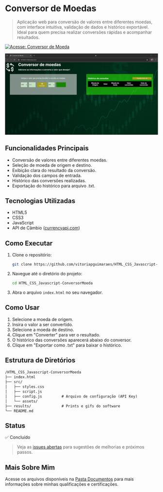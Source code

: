 # Conversor de Moedas

> Aplicação web para conversão de valores entre diferentes moedas, com interface intuitiva, validação de dados e histórico exportável. Ideal para quem precisa realizar conversões rápidas e acompanhar resultados.

[![Acesse: Conversor de Moeda](https://img.shields.io/badge/-Conversor%20de%20Moeda-000000?style=for-the-badge)](https://vitoriapguimaraes.github.io/HTML_CSS_Javascript-ConversorMoeda/)

![Demonstração do sistema](https://github.com/vitoriapguimaraes/HTML_CSS_Javascript-ConversorMoeda/blob/main/results/converter.gif)

## Funcionalidades Principais

- Conversão de valores entre diferentes moedas.
- Seleção de moeda de origem e destino.
- Exibição clara do resultado da conversão.
- Validação dos campos de entrada.
- Histórico das conversões realizadas.
- Exportação do histórico para arquivo .txt.

## Tecnologias Utilizadas

- HTML5
- CSS3
- JavaScript
- API de Câmbio ([currencyapi.com](https://api.currencyapi.com/v3/))

## Como Executar

1. Clone o repositório:

   ```bash
   git clone https://github.com/vitoriapguimaraes/HTML_CSS_Javascript-ConversorMoeda.git
   ```

2. Navegue até o diretório do projeto:

   ```bash
   cd HTML_CSS_Javascript-ConversorMoeda
   ```

3. Abra o arquivo `index.html` no seu navegador.

## Como Usar

1. Selecione a moeda de origem.
2. Insira o valor a ser convertido.
3. Selecione a moeda de destino.
4. Clique em "Converter" para ver o resultado.
5. O histórico das conversões aparecerá abaixo do conversor.
6. Clique em "Exportar como .txt" para baixar o histórico.

## Estrutura de Diretórios

```
/HTML_CSS_Javascript-ConversorMoeda
├── index.html
├── src/
│   ├── styles.css
│   ├── script.js
│   ├── config.js         # Arquivo de configuração (API Key)
│   └── assets/
├── results/              # Prints e gifs do software
└── README.md
```

## Status

✅ Concluído

> Veja as [issues abertas](https://github.com/vitoriapguimaraes/HTML_CSS_Javascript-ConversorMoeda/issues) para sugestões de melhorias e próximos passos.

## Mais Sobre Mim

Acesse os arquivos disponíveis na [Pasta Documentos](https://github.com/vitoriapguimaraes/vitoriapguimaraes/tree/main/DOCUMENTOS) para mais informações sobre minhas qualificações e certificações.
